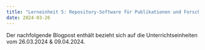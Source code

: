 ```yaml
---
title: "Lerneinheit 5: Repository-Software für Publikationen und Forschungsdaten"
date: 2024-03-26
---
```


Der nachfolgende Blogpost enthält bezieht sich auf die Unterrichtseinheiten vom 26.03.2024 & 09.04.2024.
